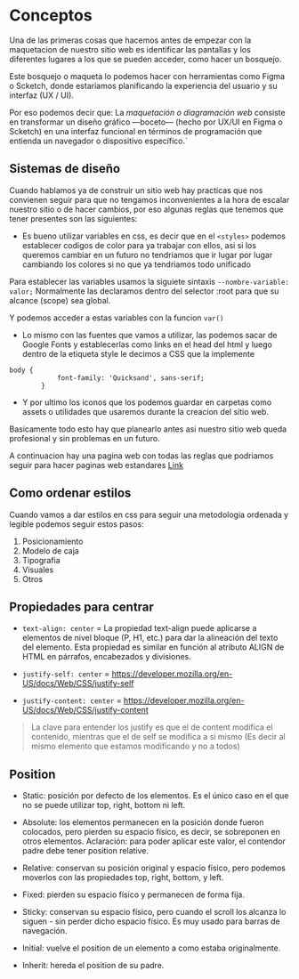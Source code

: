 # Conceptos

Una de las primeras cosas que hacemos antes de empezar con la maquetacion de nuestro sitio web es identificar las pantallas y los diferentes lugares a los que se pueden acceder, como hacer un bosquejo.  

Este bosquejo o maqueta lo podemos hacer con herramientas como Figma o Scketch, donde estariamos planificando la experiencia del usuario y su interfaz (UX / UI).  

Por eso podemos decir que: La *maquetación o diagramación web* consiste en transformar un diseño gráfico —boceto— (hecho por UX/UI en Figma o Scketch) en una interfaz funcional en términos de programación que entienda un navegador o dispositivo específico.`

## Sistemas de diseño

Cuando hablamos ya de construir un sitio web hay practicas que nos convienen seguir para que no tengamos inconvenientes a la hora de escalar nuestro sitio o de hacer cambios, por eso algunas reglas que tenemos que tener presentes son las siguientes:  

- Es bueno utilizar variables en css, es decir que en el `<styles>` podemos establecer codigos de color para ya trabajar con ellos, asi si los queremos cambiar en un futuro no tendriamos que ir lugar por lugar cambiando los colores si no que ya tendriamos todo unificado  

Para establecer las variables usamos la siguiete sintaxis `--nombre-variable: valor;` Normalmente las declaramos dentro del selector :root para que su alcance (scope) sea global.  

Y podemos acceder a estas variables con la funcion `var()`

- Lo mismo con las fuentes que vamos a utilizar, las podemos sacar de Google Fonts y establecerlas como links en el head del html y luego dentro de la etiqueta style le decimos a CSS que la implemente
```
body {
            font-family: 'Quicksand', sans-serif;
        }
```

- Y por ultimo los iconos que los podemos guardar en carpetas como assets o utilidades que usaremos durante la creacion del sitio web.  

Basicamente todo esto hay que planearlo antes asi nuestro sitio web queda profesional y sin problemas en un futuro.  

A continuacion hay una pagina web con todas las reglas que podriamos seguir para hacer paginas web estandares [Link](https://polaris.shopify.com/design/design)

## Como ordenar estilos

Cuando vamos a dar estilos en css para seguir una metodologia ordenada y legible podemos seguir estos pasos:

1. Posicionamiento
2. Modelo de caja
3. Tipografia
4. Visuales
5. Otros

## Propiedades para centrar

- `text-align: center` = La propiedad text-align puede aplicarse a elementos de nivel bloque (P, H1, etc.) para dar la alineación del texto del elemento. Esta propiedad es similar en función al atributo ALIGN de HTML en párrafos, encabezados y divisiones.

- `justify-self: center` = https://developer.mozilla.org/en-US/docs/Web/CSS/justify-self

- `justify-content: center` = https://developer.mozilla.org/en-US/docs/Web/CSS/justify-content

> La clave para entender los justify es que el de content modifica el contenido, mientras que el de self se modifica a si mismo (Es decir al mismo elemento que estamos modificando y no a todos)

## Position 

- Static: posición por defecto de los elementos.
Es el único caso en el que no se puede utilizar top, right, bottom ni left.

- Absolute: los elementos permanecen en la posición donde fueron colocados, pero pierden su espacio físico, es decir, se sobreponen en otros elementos. Aclaración: para poder aplicar este valor, el contendor padre debe tener position relative.

- Relative: conservan su posición original y espacio físico, pero podemos moverlos con las propiedades top, right, bottom, y left.

- Fixed: pierden su espacio físico y permanecen de forma fija.

- Sticky: conservan su espacio físico, pero cuando el scroll los alcanza lo siguen - sin perder dicho espacio físico.
Es muy usado para barras de navegación.

- Initial: vuelve el position de un elemento a como estaba originalmente.

- Inherit: hereda el position de su padre.